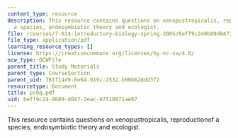 ```yaml
---
content_type: resource
description: This resource contains questions on xenopustropicalis, reproductionof
  a species, endosymbiotic theory and ecologist.
file: /courses/7-014-introductory-biology-spring-2005/8eff9c249b09d0472eac97510071ae67_ps8q.pdf
file_type: application/pdf
learning_resource_types: []
license: https://creativecommons.org/licenses/by-nc-sa/4.0/
ocw_type: OCWFile
parent_title: Study Materials
parent_type: CourseSection
parent_uid: 781f14d9-0e64-919c-2532-b99b626dd3f2
resourcetype: Document
title: ps8q.pdf
uid: 8eff9c24-9b09-d047-2eac-97510071ae67
---
```

This resource contains questions on xenopustropicalis, reproductionof a species, endosymbiotic theory and ecologist.